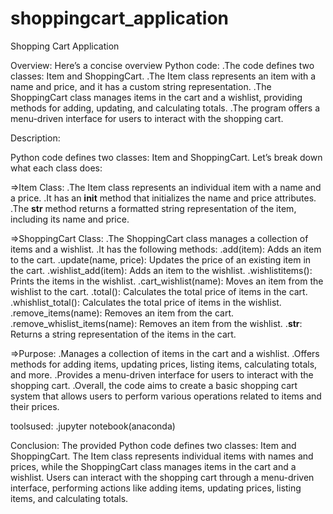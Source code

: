 # shoppingcart_application
Shopping Cart Application

Overview:
Here’s a concise overview Python code:
	.The code defines two classes: Item and ShoppingCart.
	.The Item class represents an item with a name and price, and it has a custom string representation.
	.The ShoppingCart class manages items in the cart and a wishlist, providing methods for adding, updating, and calculating totals.
	.The program offers a menu-driven interface for users to interact with the shopping cart.


Description:

Python code defines two classes: Item and ShoppingCart. Let’s break down what each class does:

=>Item Class:
	.The Item class represents an individual item with a name and a price.
	.It has an __init__ method that initializes the name and price attributes.
	.The __str__ method returns a formatted string representation of the item, including its name and price.

=>ShoppingCart Class:
	.The ShoppingCart class manages a collection of items and a wishlist.
	.It has the following methods:
		.add(item): Adds an item to the cart.
		.update(name, price): Updates the price of an existing item in the cart.
		.wishlist_add(item): Adds an item to the wishlist.
		.wishlistitems(): Prints the items in the wishlist.
		.cart_wishlist(name): Moves an item from the wishlist to the cart.
		.total(): Calculates the total price of items in the cart.
		.whishlist_total(): Calculates the total price of items in the wishlist.
		.remove_items(name): Removes an item from the cart.
		.remove_whislist_items(name): Removes an item from the wishlist.
		.__str__: Returns a string representation of the items in the cart.

=>Purpose:
	.Manages a collection of items in the cart and a wishlist.
	.Offers methods for adding items, updating prices, listing items, calculating totals, and more.
	.Provides a menu-driven interface for users to interact with the shopping cart.
	.Overall, the code aims to create a basic shopping cart system that allows users to perform various operations related to items and their prices.

toolsused:
	.jupyter notebook(anaconda)

Conclusion:
	The provided Python code defines two classes: Item and ShoppingCart. The Item class represents individual items with names and prices, while the ShoppingCart class manages items in the cart and a wishlist. Users can interact with the shopping cart through a menu-driven interface, performing actions like adding items, updating prices, listing items, and calculating totals.
